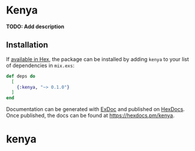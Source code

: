 # Kenya

**TODO: Add description**

## Installation

If [available in Hex](https://hex.pm/docs/publish), the package can be installed
by adding `kenya` to your list of dependencies in `mix.exs`:

```elixir
def deps do
  [
    {:kenya, "~> 0.1.0"}
  ]
end
```

Documentation can be generated with [ExDoc](https://github.com/elixir-lang/ex_doc)
and published on [HexDocs](https://hexdocs.pm). Once published, the docs can
be found at <https://hexdocs.pm/kenya>.

# kenya
